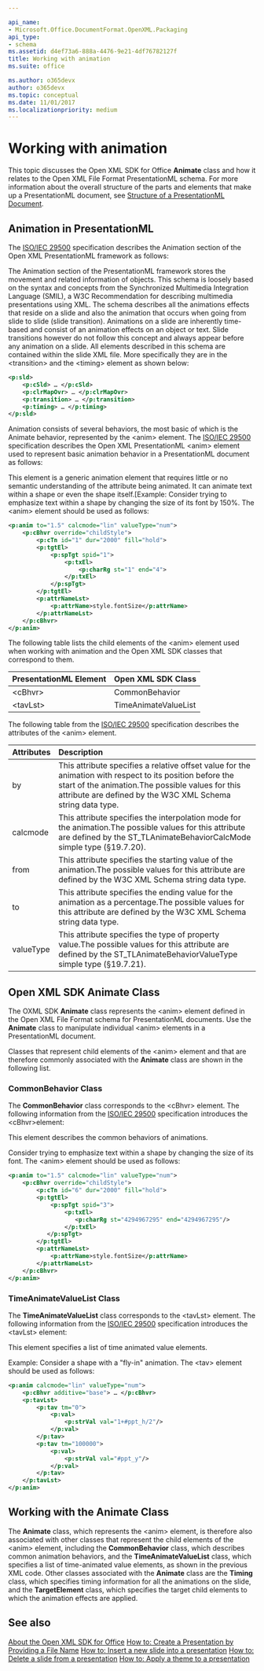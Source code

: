 ```yaml
---

api_name:
- Microsoft.Office.DocumentFormat.OpenXML.Packaging
api_type:
- schema
ms.assetid: d4ef73a6-888a-4476-9e21-4df76782127f
title: Working with animation
ms.suite: office

ms.author: o365devx
author: o365devx
ms.topic: conceptual
ms.date: 11/01/2017
ms.localizationpriority: medium
---
```


# Working with animation

This topic discusses the Open XML SDK for Office **Animate** class and how it relates to the Open XML File Format PresentationML schema. For more information about the overall structure of the parts and elements that make up a PresentationML document, see [Structure of a PresentationML Document](structure-of-a-presentationml-document.md).

## Animation in PresentationML

The [ISO/IEC 29500](https://www.iso.org/iso/iso_catalogue/catalogue_tc/catalogue_detail.htm?csnumber=51463) specification describes the Animation section of the Open XML PresentationML framework as follows:

The Animation section of the PresentationML framework stores the movement and related information of objects. This schema is loosely based on the syntax and concepts from the Synchronized Multimedia Integration Language (SMIL), a W3C Recommendation for describing multimedia presentations using XML. The schema describes all the animations effects that reside on a slide and also the animation that occurs when going from slide to slide (slide transition). Animations on a slide are inherently time-based and consist of an animation effects on an object or text. Slide transitions however do not follow this concept and always appear before any animation on a slide. All elements described in this schema are contained within the slide XML file. More specifically they are in the \<transition\> and the \<timing\> element as shown below:

```xml
<p:sld>  
    <p:cSld> … </p:cSld>  
    <p:clrMapOvr> … </p:clrMapOvr>  
    <p:transition> … </p:transition>  
    <p:timing> … </p:timing>  
</p:sld>
```

Animation consists of several behaviors, the most basic of which is the Animate behavior, represented by the \<anim\> element. The [ISO/IEC 29500](https://www.iso.org/iso/iso_catalogue/catalogue_tc/catalogue_detail.htm?csnumber=51463) specification describes the Open XML PresentationML \<anim\> element used to represent basic animation behavior in a PresentationML document as follows:

This element is a generic animation element that requires little or no semantic understanding of the attribute being animated. It can animate text within a shape or even the shape itself.[Example: Consider trying to emphasize text within a shape by changing the size of its font by 150%. The \<anim\> element should be used as follows:

```xml
<p:anim to="1.5" calcmode="lin" valueType="num">  
    <p:cBhvr override="childStyle">  
        <p:cTn id="1" dur="2000" fill="hold">  
        <p:tgtEl>  
            <p:spTgt spid="1">  
                <p:txEl>  
                    <p:charRg st="1" end="4">  
                </p:txEl>  
            </p:spTgt>  
        </p:tgtEl>  
        <p:attrNameLst>  
            <p:attrName>style.fontSize</p:attrName>  
        </p:attrNameLst>  
    </p:cBhvr>  
</p:anim>
```

The following table lists the child elements of the \<anim\> element used when working with animation and the Open XML SDK classes that correspond to them.

| **PresentationML Element** | **Open XML SDK Class** |
|:---------------------------|:----------------------------|
|         \<cBhvr\>          |       CommonBehavior       |
|         \<tavLst\>         |    TimeAnimateValueList    |

The following table from the [ISO/IEC 29500](https://www.iso.org/iso/iso_catalogue/catalogue_tc/catalogue_detail.htm?csnumber=51463) specification describes the attributes of the \<anim\> element.

| **Attributes** | **Description**                                             |
|:---------------|:-----------------------------------------------------------------|
| by        | This attribute specifies a relative offset value for the animation with respect to its position before the start of the animation.The possible values for this attribute are defined by the W3C XML Schema string data type. |
| calcmode  | This attribute specifies the interpolation mode for the animation.The possible values for this attribute are defined by the ST_TLAnimateBehaviorCalcMode simple type (§19.7.20).      |
| from      | This attribute specifies the starting value of the animation.The possible values for this attribute are defined by the W3C XML Schema string data type.             |
| to        | This attribute specifies the ending value for the animation as a percentage.The possible values for this attribute are defined by the W3C XML Schema string data type.       |
| valueType | This attribute specifies the type of property value.The possible values for this attribute are defined by the ST_TLAnimateBehaviorValueType simple type (§19.7.21).           |

## Open XML SDK Animate Class

The OXML SDK **Animate** class represents the \<anim\> element defined in the Open XML File Format schema for PresentationML documents. Use the **Animate**
class to manipulate individual \<anim\> elements in a PresentationML document.

Classes that represent child elements of the \<anim\> element and that are therefore commonly associated with the **Animate** class are shown in the following list.

### CommonBehavior Class

The **CommonBehavior** class corresponds to the \<cBhvr\> element. The following information from the [ISO/IEC 29500](https://www.iso.org/iso/iso_catalogue/catalogue_tc/catalogue_detail.htm?csnumber=51463) specification introduces the \<cBhvr\>element:

This element describes the common behaviors of animations.  

Consider trying to emphasize text within a shape by changing the size of its font. The \<anim\> element should be used as follows:

```xml
<p:anim to="1.5" calcmode="lin" valueType="num">  
    <p:cBhvr override="childStyle">  
        <p:cTn id="6" dur="2000" fill="hold">  
        <p:tgtEl>  
            <p:spTgt spid="3">  
                <p:txEl>  
                   <p:charRg st="4294967295" end="4294967295"/>  
                </p:txEl>  
           </p:spTgt>  
        </p:tgtEl>  
        <p:attrNameLst>  
            <p:attrName>style.fontSize</p:attrName>  
        </p:attrNameLst>  
    </p:cBhvr>  
</p:anim>
```

### TimeAnimateValueList Class

The **TimeAnimateValueList** class corresponds to the \<tavLst\> element. The following information from the [ISO/IEC 29500](https://www.iso.org/iso/iso_catalogue/catalogue_tc/catalogue_detail.htm?csnumber=51463) specification introduces the \<tavLst\> element:

This element specifies a list of time animated value elements.

Example: Consider a shape with a "fly-in" animation. The \<tav\> element should be used as follows:

```xml
<p:anim calcmode="lin" valueType="num">  
    <p:cBhvr additive="base"> … </p:cBhvr>  
    <p:tavLst>  
        <p:tav tm="0">  
            <p:val>  
                <p:strVal val="1+#ppt_h/2"/>  
            </p:val>  
        </p:tav>  
        <p:tav tm="100000">  
            <p:val>  
                <p:strVal val="#ppt_y"/>  
            </p:val>  
        </p:tav>  
    </p:tavLst>  
</p:anim>
```

## Working with the Animate Class

The **Animate** class, which represents the \<anim\> element, is therefore also associated with other classes that represent the child elements of the \<anim\> element, including the **CommonBehavior** class, which describes common animation behaviors, and the **TimeAnimateValueList** class, which specifies a list of time-animated value elements, as shown in the previous XML code. Other classes associated with the **Animate** class are the **Timing** class, which specifies timing information for all the animations on the slide, and the **TargetElement** class, which specifies the target child elements to which the animation effects are applied.

## See also

[About the Open XML SDK for Office](../about-the-open-xml-sdk.md)
[How to: Create a Presentation by Providing a File Name](how-to-create-a-presentation-document-by-providing-a-file-name.md)
[How to: Insert a new slide into a presentation](how-to-insert-a-new-slide-into-a-presentation.md)
[How to: Delete a slide from a presentation](how-to-delete-a-slide-from-a-presentation.md)
[How to: Apply a theme to a presentation](how-to-apply-a-theme-to-a-presentation.md)  
